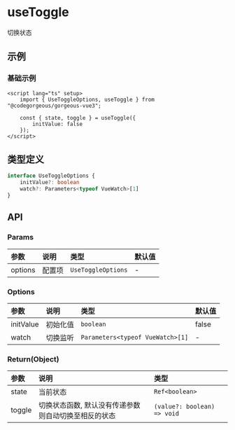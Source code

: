 # useToggle

切换状态

## 示例

### 基础示例

```vue
<script lang="ts" setup>
    import { UseToggleOptions, useToggle } from "@codegorgeous/gorgeous-vue3";

    const { state, toggle } = useToggle({
        initValue: false
    });
</script>
```

## 类型定义

```ts
interface UseToggleOptions {
    initValue?: boolean
    watch?: Parameters<typeof VueWatch>[1]
}
```

## API

### Params
| 参数 | 说明 | 类型 | 默认值 |
| :- | :- | :- | :- |
| options | 配置项 | `UseToggleOptions` | - |

### Options
| 参数 | 说明 | 类型 | 默认值 |
| :- | :- | :- | :- |
| initValue | 初始化值 | `boolean` | false |
| watch | 切换监听 | `Parameters<typeof VueWatch>[1]` | - |

### Return(Object)
| 参数 | 说明 | 类型 |
| :- | :- | :- |
| state | 当前状态 | `Ref<boolean>` |
| toggle | 切换状态函数, 默认没有传递参数则自动切换至相反的状态 | `(value?: boolean) => void` |
